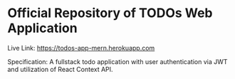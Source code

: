 # Official Repository of TODOs Web Application

Live Link: https://todos-app-mern.herokuapp.com

Specification: A fullstack todo application with user authentication via JWT and utilization of React Context API.
